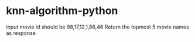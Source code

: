 # knn-algorithm-python
input movie id should be 98,17,12,1,86,46
Return the topmost 5 movie names as response
